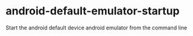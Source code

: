 # android-default-emulator-startup
Start the android default device android emulator from the command line
